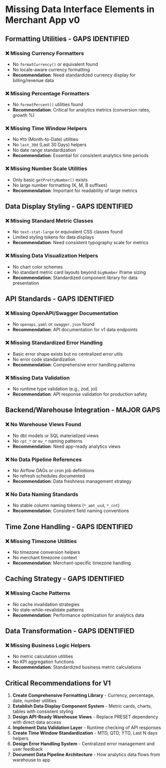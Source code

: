 # Missing Data Interface Elements in Merchant App v0

## Formatting Utilities - GAPS IDENTIFIED

### ❌ Missing Currency Formatters
- No `formatCurrency()` or equivalent found
- No locale-aware currency formatting
- **Recommendation**: Need standardized currency display for billing/revenue data

### ❌ Missing Percentage Formatters
- No `formatPercent()` utilities found
- **Recommendation**: Critical for analytics metrics (conversion rates, growth %)

### ❌ Missing Time Window Helpers
- No `MTD` (Month-to-Date) utilities
- No `last_30d` (Last 30 Days) helpers
- No date range standardization
- **Recommendation**: Essential for consistent analytics time periods

### ❌ Missing Number Scale Utilities
- Only basic `getPrettyNumber()` exists
- No large number formatting (K, M, B suffixes)
- **Recommendation**: Important for readability of large metrics

## Data Display Styling - GAPS IDENTIFIED

### ❌ Missing Standard Metric Classes
- No `text-stat-large` or equivalent CSS classes found
- Limited styling tokens for data displays
- **Recommendation**: Need consistent typography scale for metrics

### ❌ Missing Data Visualization Helpers
- No chart color schemes
- No standard metric card layouts beyond `bigNumber` iframe sizing
- **Recommendation**: Standardized component library for data presentation

## API Standards - GAPS IDENTIFIED

### ❌ Missing OpenAPI/Swagger Documentation
- No `openapi.yaml` or `swagger.json` found
- **Recommendation**: API documentation for v1 data endpoints

### ❌ Missing Standardized Error Handling
- Basic error shape exists but no centralized error utils
- No error code standardization
- **Recommendation**: Comprehensive error handling patterns

### ❌ Missing Data Validation
- No runtime type validation (e.g., zod, joi)
- **Recommendation**: API response validation for production safety

## Backend/Warehouse Integration - MAJOR GAPS

### ❌ No Warehouse Views Found
- No dbt models or SQL materialized views
- No `rpt_*` or `mv_*` naming patterns
- **Recommendation**: Need app-ready analytics views

### ❌ No Data Pipeline References
- No Airflow DAGs or cron job definitions
- No refresh schedules documented
- **Recommendation**: Data freshness management strategy

### ❌ No Data Naming Standards
- No stable column naming tokens (`*_amt_usd`, `*_cnt`)
- **Recommendation**: Consistent field naming conventions

## Time Zone Handling - GAPS IDENTIFIED

### ❌ Missing Timezone Utilities
- No timezone conversion helpers
- No merchant timezone context
- **Recommendation**: Merchant-specific timezone handling

## Caching Strategy - GAPS IDENTIFIED

### ❌ Missing Cache Patterns
- No cache invalidation strategies
- No stale-while-revalidate patterns
- **Recommendation**: Performance optimization for analytics data

## Data Transformation - GAPS IDENTIFIED

### ❌ Missing Business Logic Helpers
- No metric calculation utilities
- No KPI aggregation functions
- **Recommendation**: Standardized business metric calculations

## Critical Recommendations for V1

1. **Create Comprehensive Formatting Library** - Currency, percentage, date, number utilities
2. **Establish Data Display Component System** - Metric cards, charts, tables with consistent styling
3. **Design API-Ready Warehouse Views** - Replace PRESET dependency with direct data access
4. **Implement Data Validation Layer** - Runtime checking of API responses
5. **Create Time Window Standardization** - MTD, QTD, YTD, Last N days helpers
6. **Design Error Handling System** - Centralized error management and user feedback
7. **Document Data Pipeline Architecture** - How analytics data flows from warehouse to app